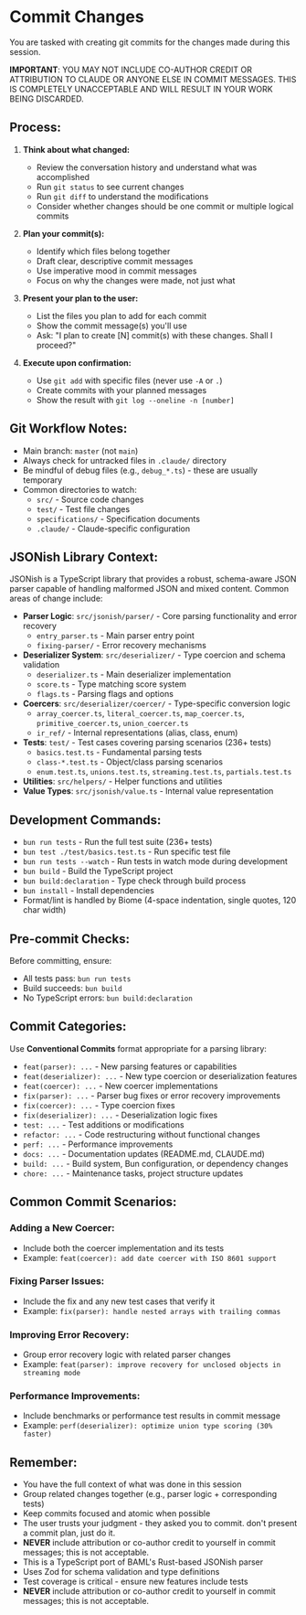 # Commit Changes

You are tasked with creating git commits for the changes made during this session.

**IMPORTANT**: YOU MAY NOT INCLUDE CO-AUTHOR CREDIT OR ATTRIBUTION TO CLAUDE OR ANYONE ELSE IN COMMIT MESSAGES. THIS IS COMPLETELY UNACCEPTABLE AND WILL RESULT IN YOUR WORK BEING DISCARDED.

## Process:

1. **Think about what changed:**
   - Review the conversation history and understand what was accomplished
   - Run `git status` to see current changes
   - Run `git diff` to understand the modifications
   - Consider whether changes should be one commit or multiple logical commits

2. **Plan your commit(s):**
   - Identify which files belong together
   - Draft clear, descriptive commit messages
   - Use imperative mood in commit messages
   - Focus on why the changes were made, not just what

3. **Present your plan to the user:**
   - List the files you plan to add for each commit
   - Show the commit message(s) you'll use
   - Ask: "I plan to create [N] commit(s) with these changes. Shall I proceed?"

4. **Execute upon confirmation:**
   - Use `git add` with specific files (never use `-A` or `.`)
   - Create commits with your planned messages
   - Show the result with `git log --oneline -n [number]`

## Git Workflow Notes:

- Main branch: `master` (not `main`)
- Always check for untracked files in `.claude/` directory
- Be mindful of debug files (e.g., `debug_*.ts`) - these are usually temporary
- Common directories to watch:
  - `src/` - Source code changes
  - `test/` - Test file changes
  - `specifications/` - Specification documents
  - `.claude/` - Claude-specific configuration

## JSONish Library Context:

JSONish is a TypeScript library that provides a robust, schema-aware JSON parser capable of handling malformed JSON and mixed content. Common areas of change include:

- **Parser Logic**: `src/jsonish/parser/` - Core parsing functionality and error recovery
  - `entry_parser.ts` - Main parser entry point
  - `fixing-parser/` - Error recovery mechanisms
- **Deserializer System**: `src/deserializer/` - Type coercion and schema validation
  - `deserializer.ts` - Main deserializer implementation
  - `score.ts` - Type matching score system
  - `flags.ts` - Parsing flags and options
- **Coercers**: `src/deserializer/coercer/` - Type-specific conversion logic
  - `array_coercer.ts`, `literal_coercer.ts`, `map_coercer.ts`, `primitive_coercer.ts`, `union_coercer.ts`
  - `ir_ref/` - Internal representations (alias, class, enum)
- **Tests**: `test/` - Test cases covering parsing scenarios (236+ tests)
  - `basics.test.ts` - Fundamental parsing tests
  - `class-*.test.ts` - Object/class parsing scenarios
  - `enum.test.ts`, `unions.test.ts`, `streaming.test.ts`, `partials.test.ts`
- **Utilities**: `src/helpers/` - Helper functions and utilities
- **Value Types**: `src/jsonish/value.ts` - Internal value representation

## Development Commands:

- `bun run tests` - Run the full test suite (236+ tests)
- `bun test ./test/basics.test.ts` - Run specific test file
- `bun run tests --watch` - Run tests in watch mode during development
- `bun build` - Build the TypeScript project
- `bun build:declaration` - Type check through build process
- `bun install` - Install dependencies
- Format/lint is handled by Biome (4-space indentation, single quotes, 120 char width)

## Pre-commit Checks:

Before committing, ensure:
- All tests pass: `bun run tests`
- Build succeeds: `bun build`
- No TypeScript errors: `bun build:declaration`

## Commit Categories:

Use **Conventional Commits** format appropriate for a parsing library:
- `feat(parser): ...` - New parsing features or capabilities
- `feat(deserializer): ...` - New type coercion or deserialization features
- `feat(coercer): ...` - New coercer implementations
- `fix(parser): ...` - Parser bug fixes or error recovery improvements
- `fix(coercer): ...` - Type coercion fixes
- `fix(deserializer): ...` - Deserialization logic fixes
- `test: ...` - Test additions or modifications
- `refactor: ...` - Code restructuring without functional changes
- `perf: ...` - Performance improvements
- `docs: ...` - Documentation updates (README.md, CLAUDE.md)
- `build: ...` - Build system, Bun configuration, or dependency changes
- `chore: ...` - Maintenance tasks, project structure updates

## Common Commit Scenarios:

### Adding a New Coercer:
- Include both the coercer implementation and its tests
- Example: `feat(coercer): add date coercer with ISO 8601 support`

### Fixing Parser Issues:
- Include the fix and any new test cases that verify it
- Example: `fix(parser): handle nested arrays with trailing commas`

### Improving Error Recovery:
- Group error recovery logic with related parser changes
- Example: `feat(parser): improve recovery for unclosed objects in streaming mode`

### Performance Improvements:
- Include benchmarks or performance test results in commit message
- Example: `perf(deserializer): optimize union type scoring (30% faster)`

## Remember:
- You have the full context of what was done in this session
- Group related changes together (e.g., parser logic + corresponding tests)
- Keep commits focused and atomic when possible
- The user trusts your judgment - they asked you to commit. don't present a commit plan, just do it.
- **NEVER** include attribution or co-author credit to yourself in commit messages; this is not acceptable.
- This is a TypeScript port of BAML's Rust-based JSONish parser
- Uses Zod for schema validation and type definitions
- Test coverage is critical - ensure new features include tests
- **NEVER** include attribution or co-author credit to yourself in commit messages; this is not acceptable.